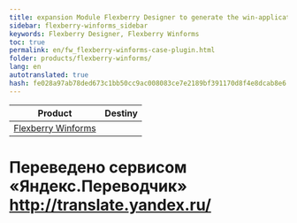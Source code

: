 ```yaml
--- 
title: expansion Module Flexberry Designer to generate the win-applications 
sidebar: flexberry-winforms_sidebar 
keywords: Flexberry Designer, Flexberry Winforms 
toc: true 
permalink: en/fw_flexberry-winforms-case-plugin.html 
folder: products/flexberry-winforms/ 
lang: en 
autotranslated: true 
hash: fe028a97ab78ded673c1bb50cc9ac008083ce7e2189bf391170d8f4e8dcab8e6 
--- 
```


| __Product__ | __Destiny__ | 
---|---| 
|[Flexberry Winforms](fw_landing_page.html)|| 

<!--Text of article--> 



 # Переведено сервисом «Яндекс.Переводчик» http://translate.yandex.ru/